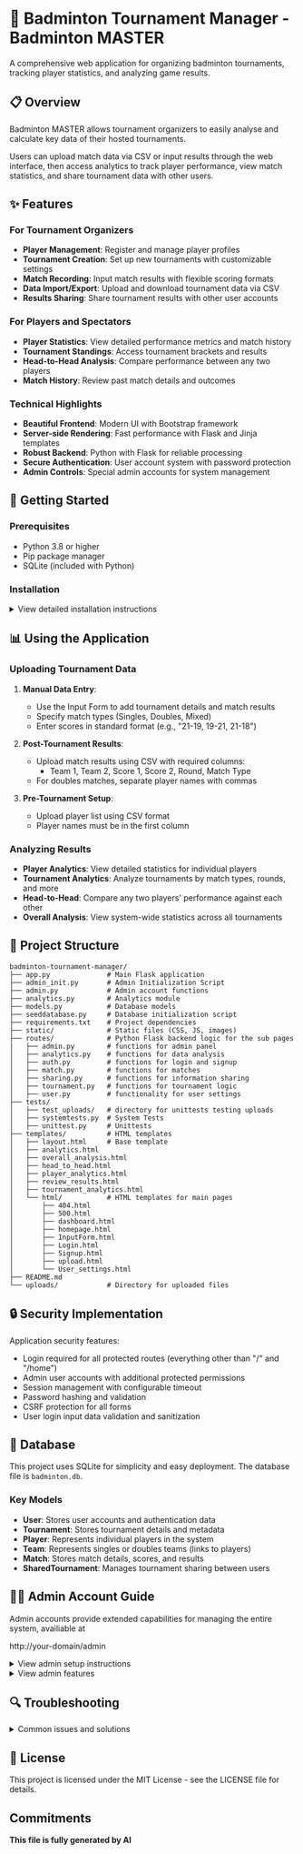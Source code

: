 # 🏸 Badminton Tournament Manager - Badminton MASTER

A comprehensive web application for organizing badminton tournaments, tracking player statistics, and analyzing game results.

## 📋 Overview

Badminton MASTER allows tournament organizers to easily analyse and calculate key data of their hosted tournaments. 

Users can upload match data via CSV or input results through the web interface, then access analytics to track player performance, view match statistics, and share tournament data with other users.

## ✨ Features

### For Tournament Organizers
- **Player Management**: Register and manage player profiles
- **Tournament Creation**: Set up new tournaments with customizable settings
- **Match Recording**: Input match results with flexible scoring formats
- **Data Import/Export**: Upload and download tournament data via CSV
- **Results Sharing**: Share tournament results with other user accounts

### For Players and Spectators
- **Player Statistics**: View detailed performance metrics and match history
- **Tournament Standings**: Access tournament brackets and results
- **Head-to-Head Analysis**: Compare performance between any two players
- **Match History**: Review past match details and outcomes

### Technical Highlights
- **Beautiful Frontend**: Modern UI with Bootstrap framework
- **Server-side Rendering**: Fast performance with Flask and Jinja templates
- **Robust Backend**: Python with Flask for reliable processing
- **Secure Authentication**: User account system with password protection
- **Admin Controls**: Special admin accounts for system management

## 🚀 Getting Started

### Prerequisites
- Python 3.8 or higher
- Pip package manager
- SQLite (included with Python)

### Installation

<details>
<summary>View detailed installation instructions</summary>

1. Clone the repository:
```bash
git clone https://github.com/LeranPeng/AgilWebDev2025.git
cd AgilWebDev2025
```

2. Create and activate a virtual environment:
```bash
python -m venv venv
source venv/bin/activate  # On Windows: venv\Scripts\activate
```

3. Install dependencies:
```bash
pip install -r requirements.txt
```

4. Initialize the database:
```bash
python seeddatabase.py
```

5. Initialize the admin user:
```bash
python admin_init.py
```

6. Run the application:
```bash
python app.py
```

7. Access the application in your browser at `http://localhost:5000`
</details>


## 📊 Using the Application

### Uploading Tournament Data

1. **Manual Data Entry**:
   - Use the Input Form to add tournament details and match results
   - Specify match types (Singles, Doubles, Mixed)
   - Enter scores in standard format (e.g., "21-19, 19-21, 21-18")

2. **Post-Tournament Results**:
   - Upload match results using CSV with required columns:
     - Team 1, Team 2, Score 1, Score 2, Round, Match Type
   - For doubles matches, separate player names with commas

3. **Pre-Tournament Setup**:
   - Upload player list using CSV format
   - Player names must be in the first column


### Analyzing Results

- **Player Analytics**: View detailed statistics for individual players
- **Tournament Analytics**: Analyze tournaments by match types, rounds, and more
- **Head-to-Head**: Compare any two players' performance against each other
- **Overall Analysis**: View system-wide statistics across all tournaments

## 🧩 Project Structure

```
badminton-tournament-manager/
├── app.py              # Main Flask application
├── admin_init.py       # Admin Initialization Script 
├── admin.py            # Admin account functions
├── analytics.py        # Analytics module
├── models.py           # Database models
├── seeddatabase.py     # Database initialization script
├── requirements.txt    # Project dependencies
├── static/             # Static files (CSS, JS, images)
├── routes/             # Python Flask backend logic for the sub pages
|   ├── admin.py        # functions for admin panel
│   ├── analytics.py    # functions for data analysis
│   ├── auth.py         # functions for login and signup
│   ├── match.py        # functions for matches 
│   ├── sharing.py      # functions for information sharing
│   ├── tournament.py   # functions for tournament logic
│   ├── user.py         # functionality for user settings
├── tests/
│   ├── test_uploads/   # directory for unittests testing uploads
│   ├── systemtests.py  # System Tests
│   ├── unittest.py     # Unittests 
├── templates/          # HTML templates
│   ├── layout.html     # Base template
│   ├── analytics.html
│   ├── overall_analysis.html
│   ├── head_to_head.html
│   ├── player_analytics.html
│   ├── review_results.html
│   ├── tournament_analytics.html
│   └── html/           # HTML templates for main pages
│       ├── 404.html
│       ├── 500.html
│       ├── dashboard.html
│       ├── homepage.html
│       ├── InputForm.html
│       ├── Login.html
│       ├── Signup.html
│       ├── upload.html
│       └── User_settings.html
├── README.md
└── uploads/            # Directory for uploaded files 
```

## 🔒 Security Implementation

Application security features:
- Login required for all protected routes (everything other than "/" and "/home")
- Admin user accounts with additional protected permissions  
- Session management with configurable timeout
- Password hashing and validation
- CSRF protection for all forms
- User login input data validation and sanitization

## 💾 Database

This project uses SQLite for simplicity and easy deployment. The database file is `badminton.db`.

### Key Models
- **User**: Stores user accounts and authentication data
- **Tournament**: Stores tournament details and metadata
- **Player**: Represents individual players in the system
- **Team**: Represents singles or doubles teams (links to players)
- **Match**: Stores match details, scores, and results
- **SharedTournament**: Manages tournament sharing between users

## 👨‍💻 Admin Account Guide

Admin accounts provide extended capabilities for managing the entire system, availiable at 

http://your-domain/admin

<details>
<summary>View admin setup instructions</summary>

### Setup

#### Database Schema

The admin functionality requires an `is_admin` field in the User model:

```python
class User(db.Model):
    id = db.Column(db.Integer, primary_key=True)
    username = db.Column(db.String(150), nullable=False, unique=True)
    email = db.Column(db.String(150), nullable=False, unique=True)
    password_hash = db.Column(db.String(256), nullable=False)
    last_login = db.Column(db.DateTime, default=db.func.current_timestamp())
    is_admin = db.Column(db.Boolean, default=False)  # Admin status field
    tournaments = db.relationship('Tournament', backref='organizer', lazy=True)
```

#### Creating the Initial Admin User

For new installations, run the `admin_init.py` script:

```bash
python admin_init.py
```

Follow the prompts to create a new admin user or grant admin privileges to an existing user.
</details>

<details>
<summary>View admin features</summary>

### Admin Dashboard Features

- **User Management**: Create, edit, and delete users
- **Tournament Management**: Manage all tournaments in the system
- **Player Management**: Track player statistics and merge duplicates
- **System Statistics**: Monitor platform usage and activity
- **Database Maintenance**: Clean up and optimize the database

### Accessing the Admin Interface

Once logged in as an admin, visit:
```
http://your-domain/admin
```
</details>

## 🔍 Troubleshooting

<details>
<summary>Common issues and solutions</summary>

### Installation Issues

- **Dependency errors**: Make sure you're using Python 3.8+ and have updated pip
  ```bash
  python -m pip install --upgrade pip
  ```

- **Database initialization fails**: Remove the existing database file and try again
  ```bash
  rm badminton.db
  python seeddatabase.py
  ```

### Runtime Issues

- **Login issues**: If you can't log in, you may need to clear browser cookies or reset your password

- **CSV import errors**: Ensure your CSV files match the expected format with correct column headers

- **Page not found errors**: Check that you're accessing the correct URL and are logged in
</details>

## 📝 License

This project is licensed under the MIT License - see the LICENSE file for details.

## Commitments

**This file is fully generated by AI**
